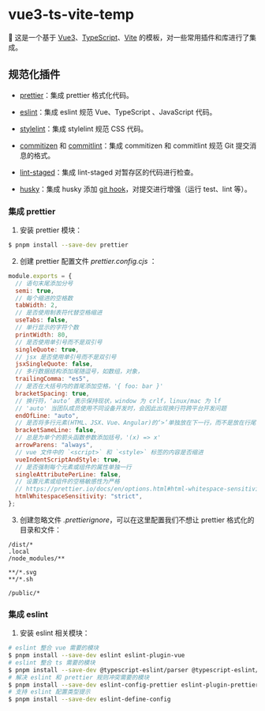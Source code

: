 # vue3-ts-vite-temp

👋 这是一个基于 [Vue3](https://vuejs.org/)、[TypeScript](https://www.typescriptlang.org/)、[Vite](https://vitejs.dev/) 的模板，对一些常用插件和库进行了集成。

## 规范化插件

-  [prettier](https://prettier.io/)：集成 prettier 格式化代码。

- [eslint](https://eslint.org/docs/latest/)：集成 eslint 规范 Vue、TypeScript 、JavaScript 代码。

- [stylelint](https://stylelint.bootcss.com/)：集成 stylelint 规范 CSS 代码。

- [commitizen](http://commitizen.github.io/cz-cli/) 和 [commitlint](https://commitlint.js.org/#/)：集成 commitizen 和 commitlint 规范 Git 提交消息的格式。

- [lint-staged](https://github.com/okonet/lint-staged)：集成 lint-staged 对暂存区的代码进行检查。

- [husky](https://typicode.github.io/husky/#/)：集成 husky 添加 [git hook](https://git-scm.com/docs/githooks)，对提交进行增强（运行 test、lint 等）。

### 集成 prettier

1. 安装 prettier 模块：
```bash
$ pnpm install --save-dev prettier 
```

2. 创建 prettier 配置文件 *prettier.config.cjs* ：
```js
module.exports = {
  // 语句末尾添加分号
  semi: true,
  // 每个缩进的空格数
  tabWidth: 2,
  // 是否使用制表符代替空格缩进
  useTabs: false,
  // 单行显示的字符个数
  printWidth: 80,
  // 是否使用单引号而不是双引号
  singleQuote: true,
  // jsx 是否使用单引号而不是双引号
  jsxSingleQuote: false,
  // 多行数据结构添加尾随逗号，如数组，对象，
  trailingComma: "es5",
  // 是否在大括号内的首尾添加空格，'{ foo: bar }'
  bracketSpacing: true,
  // 换行符，‘auto’ 表示保持现状，window 为 crlf，linux/mac 为 lf
  // 'auto' 当团队成员使用不同设备开发时，会因此出现换行符跨平台开发问题
  endOfLine: "auto",
  // 是否将多行元素(HTML、JSX、Vue、Angular)的‘>’单独放在下一行，而不是放在行尾
  bracketSameLine: false,
  // 总是为单个的箭头函数参数添加括号，'(x) => x'
  arrowParens: "always",
  // vue 文件中的 `<script>` 和 `<style>` 标签的内容是否缩进
  vueIndentScriptAndStyle: true,
  // 是否强制每个元素或组件的属性单独一行
  singleAttributePerLine: false,
  // 设置元素或组件的空格敏感性为严格 
  // https://prettier.io/docs/en/options.html#html-whitespace-sensitivity
  htmlWhitespaceSensitivity: "strict",
};
```

3. 创建忽略文件 *.prettierignore*，可以在这里配置我们不想让 prettier 格式化的目录和文件：
```.ignore
/dist/*
.local
/node_modules/**
  
**/*.svg
**/*.sh

/public/*
```

### 集成 eslint

1. 安装 eslint 相关模块：
```bash
# eslint 整合 vue 需要的模块
$ pnpm install --save-dev eslint eslint-plugin-vue
# eslint 整合 ts 需要的模块
$ pnpm install --save-dev @typescript-eslint/parser @typescript-eslint/eslint-plugin 
# 解决 eslint 和 prettier 规则冲突需要的模块 
$ pnpm install --save-dev eslint-config-prettier eslint-plugin-prettier
# 支持 eslint 配置类型提示
$ pnpm install --save-dev eslint-define-config 
```
